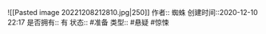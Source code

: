 ![[Pasted image 20221208212810.jpg|250]]
作者:: 蜘蛛
创建时间::2020-12-10 22:17
是否拥有:: 有
状态:: #准备
类型:: #悬疑 #惊悚 